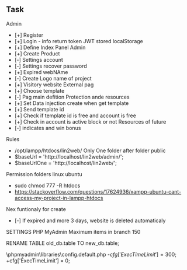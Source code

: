 ## Task
Admin
- [+] Register
- [+] Login - info return token JWT stored localStorage 
- [+] Define Index Panel Admin
- [+] Create Product 
- [-] Settings account 
- [-] Settings recover password
- [+] Expired webNAme
- [-] Create Logo name of project
- [+] Visitory website
External pag 
- [+] Choose template
- [-] Pag main defition
Protection ande resources
- [+] Set Data injection create when get template
- [+] Send template id
- [+] Check if template id is free and account is free
- [+] Check in account is active block or not 
Resources of future
- [-] indicates and win bonus

Rules
- /opt/lampp/htdocs/lin2web/ Only One folder after folder public
- $baseUrl = 'http://localhost/lin2web/admin/';
- $baseUrlOne = 'http://localhost/lin2web/';

Permission folders linux ubuntu
- sudo chmod 777 -R htdocs
- https://stackoverflow.com/questions/17624936/xampp-ubuntu-cant-access-my-project-in-lampp-htdocs

Nex funtionaly for create 
- [-] If expired and more 3 days, website is deleted automaticaly

SETTINGS PHP MyAdmin
Maximum items in branch 150

RENAME TABLE old_db.table TO new_db.table;

\phpmyadmin\libraries\config.default.php
-$cfg['ExecTimeLimit'] = 300;
+$cfg['ExecTimeLimit'] = 0;